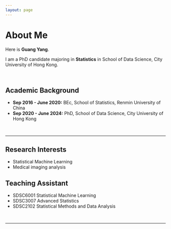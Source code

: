 ```yaml
---
layout: page
---
```


# About Me

Here is **Guang Yang**.

I am a PhD candidate majoring in **Statistics** in School of Data Science, City University of Hong Kong.

<br>

## Academic Background

- **Sep 2016 - June 2020:** BEc, School of Statistics, Renmin University of China
- **Sep 2020 - June 2024:** PhD, School of Data Science, City University of Hong Kong

<br>

---

## Research Interests

- Statistical Machine Learning
- Medical imaging analysis

## Teaching Assistant

- SDSC6001 Statistical Machine Learning
- SDSC3007 Advanced Statistics
- SDSC2102 Statistical Methods and Data Analysis

<br>

---
